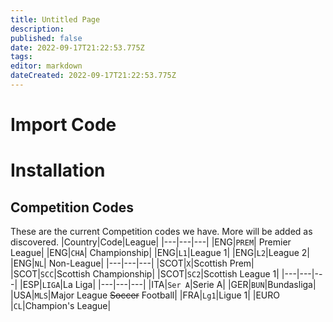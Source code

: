 ```yaml
---
title: Untitled Page
description: 
published: false
date: 2022-09-17T21:22:53.775Z
tags: 
editor: markdown
dateCreated: 2022-09-17T21:22:53.775Z
---
```


# Import Code

# Installation


## Competition Codes
These are the current Competition codes we have. More will be added as discovered.
|Country|Code|League|
|---|---|---|
|ENG|`PREM`| Premier League|
|ENG|`CHA`| Championship|
|ENG|`L1`|League 1|
|ENG|`L2`|League 2|
|ENG|`NL`| Non-League|
|---|---|---|
|SCOT|`X`|Scottish Prem|
|SCOT|`SCC`|Scottish Championship|
|SCOT|`SC2`|Scottish League 1|
|---|---|---|
|ESP|`LIGA`|La Liga|
|---|---|---|
|ITA|`Ser A`|Serie A|
|GER|`BUN`|Bundasliga|
|USA|`MLS`|Major League ~~Soccer~~ Football|
|FRA|`Lg1`|Ligue 1|
|EURO |`CL`|Champion's League|